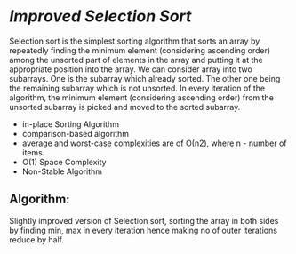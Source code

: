 # *Improved Selection Sort*

Selection sort is the simplest sorting algorithm that sorts an array by repeatedly finding the minimum element (considering ascending order) among the unsorted part of elements in the array and putting it at the appropriate position into the array. We can consider array into two subarrays. One is the subarray which already sorted. The other one being the remaining subarray which is not unsorted. In every iteration of the algorithm, the minimum element (considering ascending order) from the unsorted subarray is picked and moved to the sorted subarray. 
*	in-place Sorting Algorithm
*	comparison-based algorithm
*	average and worst-case complexities are of Ο(n2), where n - number of items.
*	O(1) Space Complexity
*	Non-Stable Algorithm

## Algorithm:
Slightly improved version of Selection sort, sorting the array in both sides by finding min, max in every iteration hence making no of outer iterations reduce by half.
